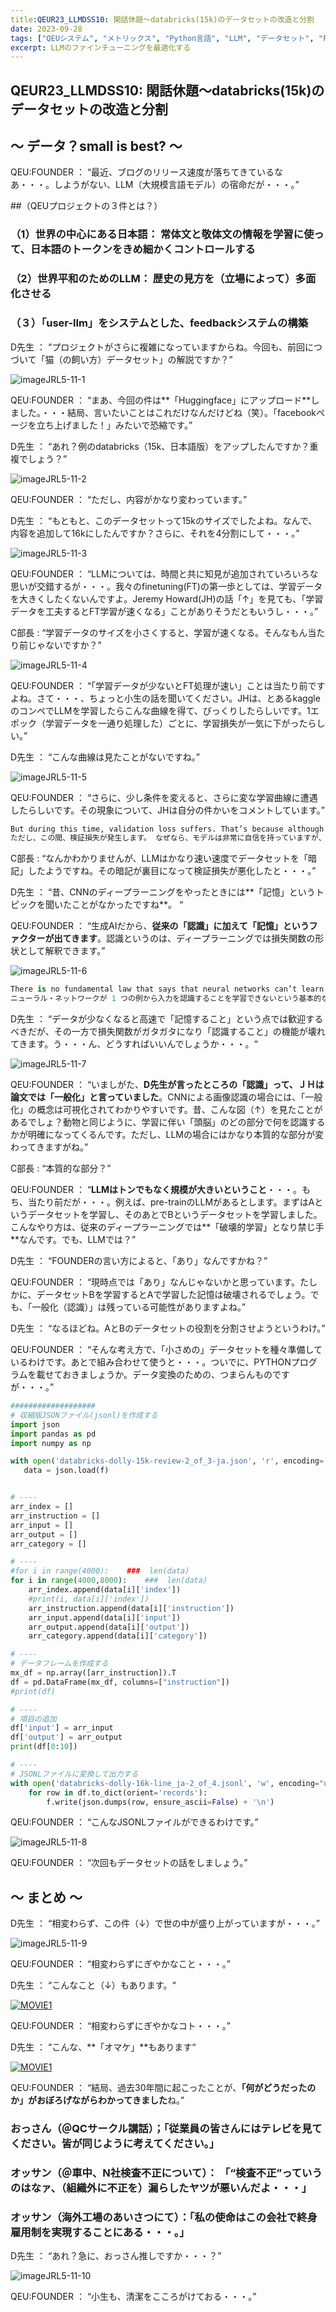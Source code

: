 ```yaml
---
title:QEUR23_LLMDSS10: 閑話休題～databricks(15k)のデータセットの改造と分割
date: 2023-09-28
tags: ["QEUシステム", "メトリックス", "Python言語", "LLM", "データセット", "Fine-tuning", "イノベーション"]
excerpt: LLMのファインチューニングを最適化する
---
```


## QEUR23_LLMDSS10: 閑話休題～databricks(15k)のデータセットの改造と分割

## ～ データ？small is best? ～

QEU:FOUNDER ： “最近、ブログのリリース速度が落ちてきているなあ・・・。しようがない、LLM（大規模言語モデル）の宿命だが・・・。”

##（QEUプロジェクトの３件とは？）

### （1）世界の中心にある日本語： 常体文と敬体文の情報を学習に使って、日本語のトークンをきめ細かくコントロールする
### （2）世界平和のためのLLM： 歴史の見方を（立場によって）多面化させる
### （３）「user-llm」をシステムとした、feedbackシステムの構築

D先生 ： “プロジェクトがさらに複雑になっていますからね。今回も、前回につづいて「猫（の飼い方）データセット」の解説ですか？”

![imageJRL5-11-1](/2023-09-28-QEUR23_LLMDSS10/imageJRL5-11-1.jpg)

QEU:FOUNDER ： “まあ、今回の件は**「Huggingface」にアップロード**しました。・・・結局、言いたいことはこれだけなんだけどね（笑）。「facebookページを立ち上げました！」みたいで恐縮です。”

D先生 ： “あれ？例のdatabricks（15k、日本語版）をアップしたんですか？重複でしょう？”

![imageJRL5-11-2](/2023-09-28-QEUR23_LLMDSS10/imageJRL5-11-2.jpg)

QEU:FOUNDER ： “ただし、内容がかなり変わっています。”

D先生 ： “もともと、このデータセットって15kのサイズでしたよね。なんで、内容を追加して16kにしたんですか？さらに、それを4分割にして・・・。”

![imageJRL5-11-3](/2023-09-28-QEUR23_LLMDSS10/imageJRL5-11-3.jpg)

QEU:FOUNDER ： “LLMについては、時間と共に知見が追加されていろいろな思いが交錯するが・・・。我々のfinetuning(FT)の第一歩としては、学習データを大きくしたくないんですよ。Jeremy Howard(JH)の話「↑」を見ても、「学習データを工夫するとFT学習が速くなる」ことがありそうだともいうし・・・。”

C部長 : “学習データのサイズを小さくすると、学習が速くなる。そんなもん当たり前じゃないですか？”

![imageJRL5-11-4](/2023-09-28-QEUR23_LLMDSS10/imageJRL5-11-4.jpg)

QEU:FOUNDER ： “「学習データが少ないとFT処理が速い」ことは当たり前ですよね。さて・・・、ちょっと小生の話を聞いてください。JHは、とあるkaggleのコンペでLLMを学習したらこんな曲線を得て、びっくりしたらしいです。1エポック（学習データを一通り処理した）ごとに、学習損失が一気に下がったらしい。”

D先生 ： “こんな曲線は見たことがないですね。”

![imageJRL5-11-5](/2023-09-28-QEUR23_LLMDSS10/imageJRL5-11-5.jpg)

QEU:FOUNDER ： “さらに、少し条件を変えると、さらに変な学習曲線に遭遇したらしいです。その現象について、JHは自分の件かいをコメントしています。”

```python
But during this time, validation loss suffers. That’s because although the model is getting very confident, it’s not actually getting any better at making predictions. It has simply memorized the dataset, but isn’t improving at generalizing. Over-confident predictions cause validation loss to get worse because the loss function penalizes more confident errors higher.
ただし、この間、検証損失が発生します。 なぜなら、モデルは非常に自信を持っていますが、実際には予測がさらに良くなっているわけではないからです。 データセットを記憶しただけで、一般化が進んでいません。 損失関数は信頼性の高いエラーに対してより高いペナルティを与えるため、自信過剰な予測は検証損失を悪化させます。

```

C部長 : “なんかわかりませんが、LLMはかなり速い速度でデータセットを「暗記」したようですね。その暗記が裏目になって検証損失が悪化したと・・・。”

D先生 ： “昔、CNNのディープラーニングをやったときには**「記憶」というトピックを聞いたことがなかったですね**。 “

QEU:FOUNDER ： “生成AIだから、**従来の「認識」に加えて「記憶」というファクターが出てきます**。認識というのは、ディープラーニングでは損失関数の形状として解釈できます。”

![imageJRL5-11-6](/2023-09-28-QEUR23_LLMDSS10/imageJRL5-11-6.jpg)

```python
There is no fundamental law that says that neural networks can’t learn to recognize inputs from a single example. It’s just what researchers and practitioners have generally found to be the case in practice. It takes a lot of examples because the loss surfaces that we’re trying to navigate using stochastic gradient descent (SGD) are too bumpy to be able to jump far at once. We do know, however, that some things can make loss surfaces smoother, such as using residual connections, as shown in the classic Visualizing the Loss Landscape of Neural Nets paper (Li et al, 2018).
ニューラル・ネットワークが 1 つの例から入力を認識することを学習できないという基本的な法則はありません。 これは、研究者や実務者が実際に当てはまると一般的に発見していることです。 確率的勾配降下法 (SGD) を使用してナビゲートしようとしている損失曲面は、一度に遠くまでジャンプするには凹凸が多すぎるため、多くの例が必要になります。 ただし、古典的な論文「Visualizing the Loss Landscape of Neural Nets」(Li et al、2018) に示されているように、残留接続の使用など、いくつかの方法で損失曲面を滑らかにできることはわかっています。

```

D先生 ： “データが少なくなると高速で「記憶すること」という点では歓迎するべきだが、その一方で損失関数がガタガタになり「認識すること」の機能が壊れてきます。う・・・ん、どうすればいいんでしょうか・・・。“

![imageJRL5-11-7](/2023-09-28-QEUR23_LLMDSS10/imageJRL5-11-7.jpg)

QEU:FOUNDER ： “いましがた、**D先生が言ったところの「認識」って、ＪＨは論文では「一般化」と言っていました**。CNNによる画像認識の場合には、「一般化」の概念は可視化されてわかりやすいです。昔、こんな図（↑）を見たことがあるでしょ？動物と同じように、学習に伴い「頭脳」のどの部分で何を認識するかが明確になってくるんです。ただし、LLMの場合にはかなり本質的な部分が変わってきますがね。”

C部長 : “本質的な部分？”

QEU:FOUNDER ： “**LLMはトンでもなく規模が大きいということ**・・・。もち、当たり前だが・・・。例えば、pre-trainのLLMがあるとします。まずはAというデータセットを学習し、そのあとでBというデータセットを学習しました。こんなやり方は、従来のディープラーニングでは**「破壊的学習」となり禁じ手**なんです。でも、LLMでは？”

D先生 ： “FOUNDERの言い方によると、「あり」なんですかね？”

QEU:FOUNDER ： “現時点では「あり」なんじゃないかと思っています。たしかに、データセットBを学習するとAで学習した記憶は破壊されるでしょう。でも、「一般化（認識）」は残っている可能性がありますよね。”

D先生 ： “なるほどね。AとBのデータセットの役割を分割させようというわけ。”

QEU:FOUNDER ： “そんな考え方で、「小さめの」データセットを種々準備しているわけです。あとで組み合わせて使うと・・・。ついでに、PYTHONプログラムを載せておきましょうか。データ変換のための、つまらんものですが・・・。”

```python
###################
# 収縮版JSONファイル(jsonl)を作成する
import json
import pandas as pd
import numpy as np

with open('databricks-dolly-15k-review-2_of_3-ja.json', 'r', encoding='utf-8') as f:
   data = json.load(f)


# ----
arr_index = []
arr_instruction = []
arr_input = []
arr_output = []
arr_category = []

# ----
#for i in range(4000):    ###  len(data)
for i in range(4000,8000):    ###  len(data)
    arr_index.append(data[i]['index'])
    #print(i, data[i]['index'])
    arr_instruction.append(data[i]['instruction'])
    arr_input.append(data[i]['input'])
    arr_output.append(data[i]['output'])
    arr_category.append(data[i]['category'])

# ----  
# データフレームを作成する
mx_df = np.array([arr_instruction]).T
df = pd.DataFrame(mx_df, columns=["instruction"])
#print(df)

# ---- 
# 項目の追加
df['input'] = arr_input
df['output'] = arr_output
print(df[0:10])

# ---- 
# JSONLファイルに変換して出力する
with open('databricks-dolly-16k-line_ja-2_of_4.jsonl', 'w', encoding="utf-8") as f:
    for row in df.to_dict(orient='records'):
        f.write(json.dumps(row, ensure_ascii=False) + '\n')

```

QEU:FOUNDER  ： “こんなJSONLファイルができるわけです。”

![imageJRL5-11-8](/2023-09-28-QEUR23_LLMDSS10/imageJRL5-11-8.jpg)

QEU:FOUNDER  ： “次回もデータセットの話をしましょう。”


## ～ まとめ ～

D先生 ： “相変わらず、この件（↓）で世の中が盛り上がっていますが・・・。”

![imageJRL5-11-9](/2023-09-28-QEUR23_LLMDSS10/imageJRL5-11-9.jpg)

QEU:FOUNDER ： “相変わらずにぎやかなこと・・・。”

D先生 ： “こんなこと（↓）もあります。“

[![MOVIE1](http://img.youtube.com/vi/mpNDQI7lETk/0.jpg)](http://www.youtube.com/watch?v=mpNDQI7lETk "いよいよダメかも？大阪万博（西谷文和さん）【The BurningIssues】20230919")

QEU:FOUNDER ： “相変わらずにぎやかなコト・・・。”

D先生 ： “こんな、**「オマケ」**もあります“

[![MOVIE1](http://img.youtube.com/vi/uR1uI6o9wfM/0.jpg)](http://www.youtube.com/watch?v=uR1uI6o9wfM "速報！紅白歌合戦ジャニーズゼロ！木村拓哉もドラマ撮影不可。なぜ、いままでジャニーズ事務所の問題は放置されていたのか？禁断の核心")

QEU:FOUNDER ： “結局、過去30年間に起こったことが、**「何がどうだったのか」がおぼろげながらわかってきました**ね。”

### おっさん（＠QCサークル講話）；「従業員の皆さんにはテレビを見てください。皆が同じように考えてください。」
### オッサン（＠車中、N社検査不正について）： 「“検査不正”っていうのはなァ、（組織外に不正を）漏らしたヤツが悪いんだよ・・・」
### オッサン（海外工場のあいさつにて）：「私の使命はこの会社で終身雇用制を実現することにある・・・。」

D先生 ： “あれ？急に、おっさん推しですか・・・？”

![imageJRL5-11-10](/2023-09-28-QEUR23_LLMDSS10/imageJRL5-11-10.jpg)

QEU:FOUNDER ： “小生も、清潔をこころがけておる・・・。”
